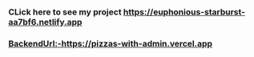 <h3>CLick here to see my project <a href="https://euphonious-starburst-aa7bf6.netlify.app"/>https://euphonious-starburst-aa7bf6.netlify.app</h3>
<h3>BackendUrl:-<a href="https://pizzas-with-admin.vercel.app"/>https://pizzas-with-admin.vercel.app</h3>

